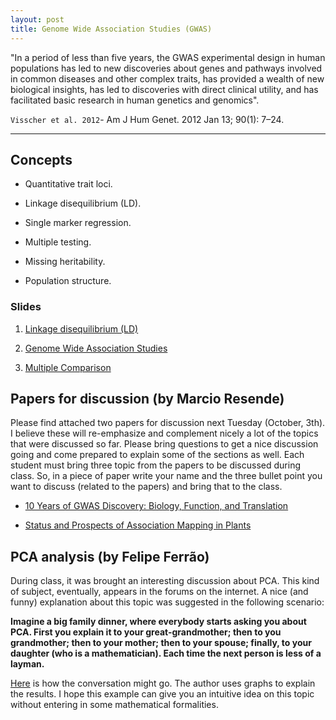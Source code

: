 ```yaml
---
layout: post
title: Genome Wide Association Studies (GWAS)
---
```


 "In a period of less than five years, the
GWAS experimental design in human populations has
led to new discoveries about genes and pathways involved
in common diseases and other complex traits, has
provided a wealth of new biological insights, has led to
discoveries with direct clinical utility, and has facilitated
basic research in human genetics and genomics".

`Visscher et al. 2012`-  Am J Hum Genet. 2012 Jan 13; 90(1): 7–24.

-------------------------------------------


## Concepts

- Quantitative trait loci.

- Linkage disequilibrium (LD).

- Single marker regression.

- Multiple testing.

- Missing heritability.

- Population structure.

### Slides

1. [Linkage disequilibrium (LD)](https://github.com/hos6236/hos6236.github.io/blob/master/classes/gwas_1.pdf)

2. [Genome Wide Association Studies](https://github.com/hos6236/hos6236.github.io/blob/master/classes/gwas_2.pdf)

3. [Multiple Comparison](https://github.com/hos6236/hos6236.github.io/blob/master/classes/gwas5.pdf)

## Papers for discussion (by Marcio Resende)

Please find attached two papers for discussion next Tuesday (October, 3th). I believe these will re-emphasize and complement nicely a lot of the topics that were discussed so far. Please bring questions to get a nice discussion going and come prepared to explain some of the sections as well. Each student must bring three topic from the papers to be discussed during class.
So, in a piece of paper write your name and the three bullet point you want to discuss (related to the papers) and bring that to the class.

- [10 Years of GWAS Discovery: Biology, Function, and Translation](http://www.sciencedirect.com/science/article/pii/S0002929717302409?via%3Dihub)

- [Status and Prospects of Association Mapping in Plants](https://dl.sciencesocieties.org/publications/tpg/abstracts/1/1/5)

## PCA analysis (by Felipe Ferrão)
During class, it was brought an interesting discussion about PCA. This kind of subject, eventually, appears in the forums on the internet. A nice (and funny) explanation about this topic was suggested in the following scenario:  

**Imagine a big family dinner, where everybody starts asking you about PCA. First you explain it to your great-grandmother; then to you grandmother; then to your mother; then to your spouse; finally, to your daughter (who is a mathematician). Each time the next person is less of a layman.** 

[Here](https://stats.stackexchange.com/questions/2691/making-sense-of-principal-component-analysis-eigenvectors-eigenvalues) is how the conversation might go. The author uses graphs to explain the results. I hope this example can give you an intuitive idea on this topic without entering in some mathematical formalities.


